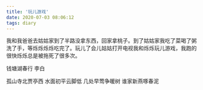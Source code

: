 ```yaml
---
title: '玩儿游戏'
date: 2020-07-03 08:06:12
tags: diary
---
```

我和我爸爸去姑姑家到了半路没拿东西，回家拿桃子。到了姑姑家我吃了菜喝了粥洗了手，等烁烁烁烁吃完了。玩儿了会儿姑姑打开电视我和烁烁玩儿游戏，我跑的很快烁烁总是被拖死了很多次。



钱塘湖春行 李白

孤山寺北贾亭西
水面初平云脚低
几处早莺争暖树
谁家新燕啄春泥
